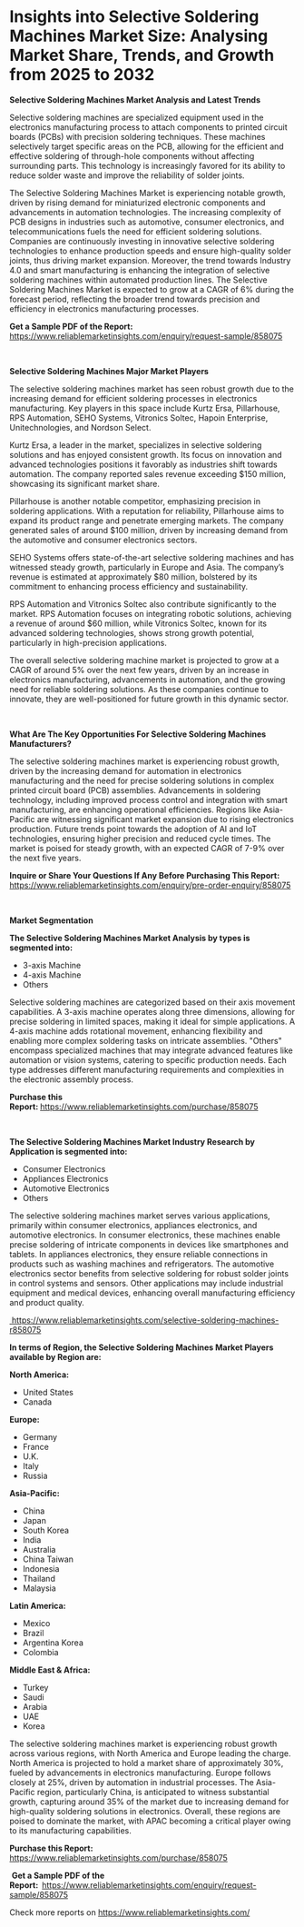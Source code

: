 <p><h1>Insights into Selective Soldering Machines Market Size: Analysing Market Share, Trends, and Growth from 2025 to 2032</h1></p><p><strong>Selective Soldering Machines Market Analysis and Latest Trends</strong></p>
<p><p>Selective soldering machines are specialized equipment used in the electronics manufacturing process to attach components to printed circuit boards (PCBs) with precision soldering techniques. These machines selectively target specific areas on the PCB, allowing for the efficient and effective soldering of through-hole components without affecting surrounding parts. This technology is increasingly favored for its ability to reduce solder waste and improve the reliability of solder joints.</p><p>The Selective Soldering Machines Market is experiencing notable growth, driven by rising demand for miniaturized electronic components and advancements in automation technologies. The increasing complexity of PCB designs in industries such as automotive, consumer electronics, and telecommunications fuels the need for efficient soldering solutions. Companies are continuously investing in innovative selective soldering technologies to enhance production speeds and ensure high-quality solder joints, thus driving market expansion. Moreover, the trend towards Industry 4.0 and smart manufacturing is enhancing the integration of selective soldering machines within automated production lines. The Selective Soldering Machines Market is expected to grow at a CAGR of 6% during the forecast period, reflecting the broader trend towards precision and efficiency in electronics manufacturing processes.</p></p>
<p><strong>Get a Sample PDF of the Report:&nbsp;</strong> <a href="https://www.reliablemarketinsights.com/enquiry/request-sample/858075?utm_campaign=3361&utm_medium=2&utm_source=Github&utm_content=ia&utm_term=09042025&utm_id=selective-soldering-machines">https://www.reliablemarketinsights.com/enquiry/request-sample/858075</a></p>
<p>&nbsp;</p>
<p><strong>Selective Soldering Machines Major Market Players</strong></p>
<p><p>The selective soldering machines market has seen robust growth due to the increasing demand for efficient soldering processes in electronics manufacturing. Key players in this space include Kurtz Ersa, Pillarhouse, RPS Automation, SEHO Systems, Vitronics Soltec, Hapoin Enterprise, Unitechnologies, and Nordson Select.</p><p>Kurtz Ersa, a leader in the market, specializes in selective soldering solutions and has enjoyed consistent growth. Its focus on innovation and advanced technologies positions it favorably as industries shift towards automation. The company reported sales revenue exceeding $150 million, showcasing its significant market share.</p><p>Pillarhouse is another notable competitor, emphasizing precision in soldering applications. With a reputation for reliability, Pillarhouse aims to expand its product range and penetrate emerging markets. The company generated sales of around $100 million, driven by increasing demand from the automotive and consumer electronics sectors.</p><p>SEHO Systems offers state-of-the-art selective soldering machines and has witnessed steady growth, particularly in Europe and Asia. The company’s revenue is estimated at approximately $80 million, bolstered by its commitment to enhancing process efficiency and sustainability.</p><p>RPS Automation and Vitronics Soltec also contribute significantly to the market. RPS Automation focuses on integrating robotic solutions, achieving a revenue of around $60 million, while Vitronics Soltec, known for its advanced soldering technologies, shows strong growth potential, particularly in high-precision applications.</p><p>The overall selective soldering machine market is projected to grow at a CAGR of around 5% over the next few years, driven by an increase in electronics manufacturing, advancements in automation, and the growing need for reliable soldering solutions. As these companies continue to innovate, they are well-positioned for future growth in this dynamic sector.</p></p>
<p>&nbsp;</p>
<p><strong>What Are The Key Opportunities For Selective Soldering Machines Manufacturers?</strong></p>
<p><p>The selective soldering machines market is experiencing robust growth, driven by the increasing demand for automation in electronics manufacturing and the need for precise soldering solutions in complex printed circuit board (PCB) assemblies. Advancements in soldering technology, including improved process control and integration with smart manufacturing, are enhancing operational efficiencies. Regions like Asia-Pacific are witnessing significant market expansion due to rising electronics production. Future trends point towards the adoption of AI and IoT technologies, ensuring higher precision and reduced cycle times. The market is poised for steady growth, with an expected CAGR of 7-9% over the next five years.</p></p>
<p><strong>Inquire or Share Your Questions If Any Before Purchasing This Report:</strong> <a href="https://www.reliablemarketinsights.com/enquiry/pre-order-enquiry/858075?utm_campaign=3361&utm_medium=2&utm_source=Github&utm_content=ia&utm_term=09042025&utm_id=selective-soldering-machines">https://www.reliablemarketinsights.com/enquiry/pre-order-enquiry/858075</a></p>
<p>&nbsp;</p>
<p><strong>Market Segmentation</strong></p>
<p><strong>The Selective Soldering Machines Market Analysis by types is segmented into:</strong></p>
<p><ul><li>3-axis Machine</li><li>4-axis Machine</li><li>Others</li></ul></p>
<p><p>Selective soldering machines are categorized based on their axis movement capabilities. A 3-axis machine operates along three dimensions, allowing for precise soldering in limited spaces, making it ideal for simple applications. A 4-axis machine adds rotational movement, enhancing flexibility and enabling more complex soldering tasks on intricate assemblies. "Others" encompass specialized machines that may integrate advanced features like automation or vision systems, catering to specific production needs. Each type addresses different manufacturing requirements and complexities in the electronic assembly process.</p></p>
<p><strong>Purchase this Report:&nbsp;</strong><a href="https://www.reliablemarketinsights.com/purchase/858075?utm_campaign=3361&utm_medium=2&utm_source=Github&utm_content=ia&utm_term=09042025&utm_id=selective-soldering-machines">https://www.reliablemarketinsights.com/purchase/858075</a></p>
<p>&nbsp;</p>
<p><strong>The Selective Soldering Machines Market Industry Research by Application is segmented into:</strong></p>
<p><ul><li>Consumer Electronics</li><li>Appliances Electronics</li><li>Automotive Electronics</li><li>Others</li></ul></p>
<p><p>The selective soldering machines market serves various applications, primarily within consumer electronics, appliances electronics, and automotive electronics. In consumer electronics, these machines enable precise soldering of intricate components in devices like smartphones and tablets. In appliances electronics, they ensure reliable connections in products such as washing machines and refrigerators. The automotive electronics sector benefits from selective soldering for robust solder joints in control systems and sensors. Other applications may include industrial equipment and medical devices, enhancing overall manufacturing efficiency and product quality.</p></p>
<p><a href="https://www.reliablemarketinsights.com/selective-soldering-machines-r858075?utm_campaign=3361&utm_medium=2&utm_source=Github&utm_content=ia&utm_term=09042025&utm_id=selective-soldering-machines">&nbsp;https://www.reliablemarketinsights.com/selective-soldering-machines-r858075</a></p>
<p><strong>In terms of Region, the Selective Soldering Machines Market Players available by Region are:</strong></p>
<p>
    <p> <strong> North America: </strong>
        <ul>
            <li>United States</li>
            <li>Canada</li>
        </ul>
        </p> 
    <p> <strong> Europe: </strong>
        <ul>
            <li>Germany</li>
            <li>France</li>
            <li>U.K.</li>
            <li>Italy</li>
            <li>Russia</li>
        </ul>
        </p> 
    <p> <strong> Asia-Pacific: </strong>
        <ul>
            <li>China</li>
            <li>Japan</li>
            <li>South Korea</li>
            <li>India</li>
            <li>Australia</li>
            <li>China Taiwan</li>
            <li>Indonesia</li>
            <li>Thailand</li>
            <li>Malaysia</li>
        </ul>
        </p> 
    <p> <strong> Latin America: </strong>
        <ul>
            <li>Mexico</li>
            <li>Brazil</li>
            <li>Argentina Korea</li>
            <li>Colombia</li>
        </ul>
        </p> 
    <p> <strong> Middle East & Africa: </strong>
        <ul>
            <li>Turkey</li>
            <li>Saudi</li>
            <li>Arabia</li>
            <li>UAE</li>
            <li>Korea</li>
        </ul>
    </p>
    </p>
<p><p>The selective soldering machines market is experiencing robust growth across various regions, with North America and Europe leading the charge. North America is projected to hold a market share of approximately 30%, fueled by advancements in electronics manufacturing. Europe follows closely at 25%, driven by automation in industrial processes. The Asia-Pacific region, particularly China, is anticipated to witness substantial growth, capturing around 35% of the market due to increasing demand for high-quality soldering solutions in electronics. Overall, these regions are poised to dominate the market, with APAC becoming a critical player owing to its manufacturing capabilities.</p></p>
<p><strong>Purchase this Report: </strong><a href="https://www.reliablemarketinsights.com/purchase/858075?utm_campaign=3361&utm_medium=2&utm_source=Github&utm_content=ia&utm_term=09042025&utm_id=selective-soldering-machines">https://www.reliablemarketinsights.com/purchase/858075</a></p>
<p>&nbsp;<strong>Get a Sample PDF of the Report:&nbsp;&nbsp;</strong><a href="https://www.reliablemarketinsights.com/enquiry/request-sample/858075?utm_campaign=3361&utm_medium=2&utm_source=Github&utm_content=ia&utm_term=09042025&utm_id=selective-soldering-machines">https://www.reliablemarketinsights.com/enquiry/request-sample/858075</a></p>
<p><strong></strong></p>
<p>Check more reports on <a href="https://www.reliablemarketinsights.com/?utm_campaign=3361&utm_medium=2&utm_source=Github&utm_content=ia&utm_term=09042025&utm_id=selective-soldering-machines">https://www.reliablemarketinsights.com/</a></p>